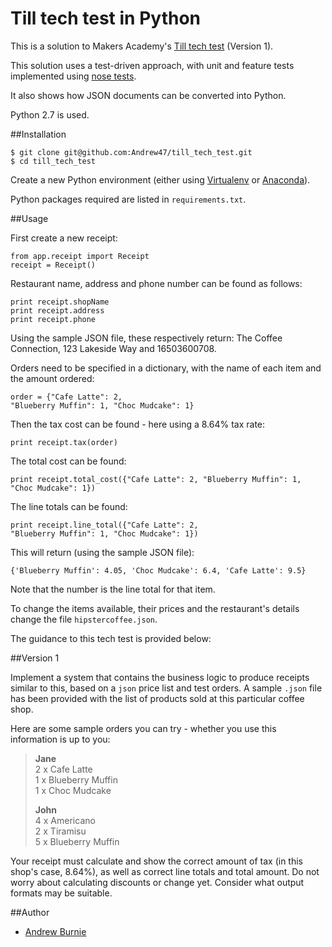 Till tech test in Python
========================

This is a solution to Makers Academy's [Till tech test](https://github.com/makersacademy/till_tech_test) (Version 1).

This solution uses a test-driven approach, with unit and feature tests implemented using [nose tests](https://nose.readthedocs.org/en/latest/).

It also shows how JSON documents can be converted into Python.

Python 2.7 is used.

##Installation

```
$ git clone git@github.com:Andrew47/till_tech_test.git
$ cd till_tech_test
```

Create a new Python environment (either using [Virtualenv](https://virtualenv.readthedocs.org/en/latest/) or [Anaconda](http://conda.pydata.org/docs/using/envs.html)).

Python packages required are listed in `requirements.txt`.

##Usage

First create a new receipt:

```
from app.receipt import Receipt
receipt = Receipt()
```

Restaurant name, address and phone number can be found as follows:

```
print receipt.shopName
print receipt.address
print receipt.phone
```

Using the sample JSON file, these respectively return: The Coffee Connection, 123 Lakeside Way and 16503600708.

Orders need to be specified in a dictionary, with the name of each item and the amount ordered:

```
order = {"Cafe Latte": 2,                                          "Blueberry Muffin": 1, "Choc Mudcake": 1}
```

Then the tax cost can be found - here using a 8.64% tax rate:

```
print receipt.tax(order)
```

The total cost can be found:

```
print receipt.total_cost({"Cafe Latte": 2, "Blueberry Muffin": 1, "Choc Mudcake": 1})
```
The line totals can be found:

```
print receipt.line_total({"Cafe Latte": 2,                                           "Blueberry Muffin": 1, "Choc Mudcake": 1})
```

This will return (using the sample JSON file):
```
{'Blueberry Muffin': 4.05, 'Choc Mudcake': 6.4, 'Cafe Latte': 9.5}
```

Note that the number is the line total for that item.

To change the items available, their prices and the restaurant's details change the file `hipstercoffee.json`.

The guidance to this tech test is provided below:

##Version 1

Implement a system that contains the business logic to produce receipts similar to this, based on a `json` price list and test orders. A sample `.json` file has been provided with the list of products sold at this particular coffee shop.

Here are some sample orders you can try - whether you use this information is up to you:

> **Jane**  
> 2 x Cafe Latte  
> 1 x Blueberry Muffin  
> 1 x Choc Mudcake  
>
> **John**  
> 4 x Americano  
> 2 x Tiramisu  
> 5 x Blueberry Muffin  

Your receipt must calculate and show the correct amount of tax (in this shop's case, 8.64%), as well as correct line totals and total amount. Do not worry about calculating discounts or change yet. Consider what output formats may be suitable.

##Author
* [Andrew Burnie](https://github.com/Andrew47)
